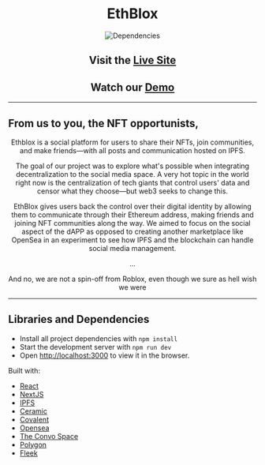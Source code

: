 <h1 align="center">EthBlox</h1>

<p align="center">
  	<img src="https://img.shields.io/badge/Dependencies-React%2C%20NextJS%2C%20Material%20UI%2C%20Axios%2C%20ConvoSpace%2C%20Ceramic%2C%20HTML%2FCSS%2FJS%2FTS-brightgreen" alt="Dependencies">
</p>

<h2 align="center">Visit the <a href="https://www.ethblox.social/"> Live Site </a></h2>

<h2 align="center">Watch our <a href="https://www.youtube.com/watch?v=NvqrKfb5nmg"> Demo </a></h2>

<hr>

## From us to you, the NFT opportunists,
<p align="center">
  Ethblox is a social platform for users to share their NFTs, join communities, and make friends—with all posts and communication hosted on IPFS.
</p>

<p align="center">
  The goal of our project was to explore what's possible when integrating decentralization to the social media space. A very hot topic in the world right now is the centralization of tech giants that control users' data and censor what they choose—but web3 seeks to change this. 
</p>

<p align="center">
EthBlox gives users back the control over their digital identity by allowing them to communicate through their Ethereum address, making friends and joining NFT communities along the way. We aimed to focus on the social aspect of the dAPP as opposed to creating another marketplace like OpenSea in an experiment to see how IPFS and the blockchain can handle social media management.
</p>

<p align="center">
...
</p>

<p align="center">
And no, we are not a spin-off from Roblox, even though we sure as hell wish we were
</p>

<hr>

## Libraries and Dependencies

- Install all project dependencies with `npm install`
- Start the development server with `npm run dev`
- Open [http://localhost:3000](http://localhost:3000) to view it in the browser.  

Built with:
* [React](https://reactjs.org/)
* [NextJS](https://nextjs.org/)
* [IPFS](https://ipfs.io/)
* [Ceramic](https://ceramic.network/)
* [Covalent](https://www.covalenthq.com/)
* [Opensea](https://docs.opensea.io/reference/api-overview)
* [The Convo Space](https://theconvo.space/)
* [Polygon](https://polygon.technology/)
* [Fleek](https://fleek.co/)
